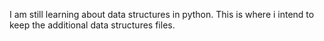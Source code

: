 I am still learning about data structures in python. This is where i intend to keep the additional data structures files.
